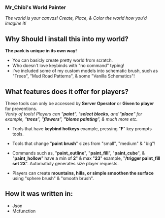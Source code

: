### Mr_Chibi's World Painter
<p><i>The world is your canvas! Create, Place, & Color the world how you'd imagine it!</i></p>

## Why Should I install this into my world?
<p><b>The pack is unique in its own way!</b>

  - You can basicly create pretty world from scratch.
  - Who doesn't love keybinds with "no command" typing!
  - I've included some of my custom models into schematic brush, such as "Trees", "Mud Road Patterns", & some "Vanilla Schematics"!

## What features does it offer for players?
<p> These tools can only be accessed by <b>Server Operator</b> or <b>Given to player</b> for preventions.
<br><i>Varity of tools! Players can "<b>paint</b>", "<b>select blocks</b>, and "<b>place</b>" for example, "<b>trees</b>", "<b>flowers</b>", <b>"biome painting</b>", & much more etc.</i></p>

- Tools that have <b>keybind hotkeys</b> example, pressing "<b>F</b>" key prompts tools.

- Tools that change "<b>paint brush</b>" sizes from "small", "medium" & "big"!

- Commands such as, "<b>paint_outline</b>", "<b>paint_fill</b>", "<b>paint_cube</b>", & "<b>paint_hollow</b>" have a min of <b>2</b>" & max "<b>23</b>" example, "<b>/trigger paint_fill set 23</b>". Automaticly generates size player requests.

- Players can create <b>mountains, hills, or simple smoothen the surface</b> using "sphere brush" & "smooth brush".

<h2>How it was written in:</h2>
<ul>
  <li>Json</li>
  <li>Mcfunction</li>
</ul>
